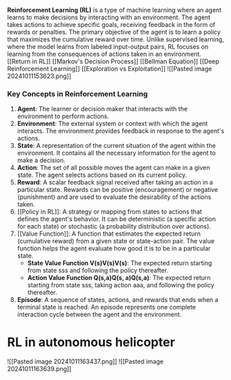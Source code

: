**Reinforcement Learning (RL)** is a type of machine learning where an agent learns to make decisions by interacting with an environment. The agent takes actions to achieve specific goals, receiving feedback in the form of rewards or penalties. The primary objective of the agent is to learn a policy that maximizes the cumulative reward over time. Unlike supervised learning, where the model learns from labeled input-output pairs, RL focuses on learning from the consequences of actions taken in an environment.
[[Return in RL]] [[Markov's Decision Process]] [[Bellman Equation]]   [[Deep Reinforcement Learning]]
[[Exploration vs Exploitation]]
![[Pasted image 20241011153623.png]]
### Key Concepts in Reinforcement Learning

1. **Agent**: The learner or decision maker that interacts with the environment to perform actions.
2. **Environment**: The external system or context with which the agent interacts. The environment provides feedback in response to the agent's actions.
3. **State**: A representation of the current situation of the agent within the environment. It contains all the necessary information for the agent to make a decision.
4. **Action**: The set of all possible moves the agent can make in a given state. The agent selects actions based on its current policy.
5. **Reward**: A scalar feedback signal received after taking an action in a particular state. Rewards can be positive (encouragement) or negative (punishment) and are used to evaluate the desirability of the actions taken.
6. [[Policy in RL]]: A strategy or mapping from states to actions that defines the agent's behavior. It can be deterministic (a specific action for each state) or stochastic (a probability distribution over actions).
7. [[Value Function]]: A function that estimates the expected return (cumulative reward) from a given state or state-action pair. The value function helps the agent evaluate how good it is to be in a particular state.
    - **State Value Function V(s)V(s)V(s)**: The expected return starting from state sss and following the policy thereafter.
    - **Action Value Function Q(s,a)Q(s, a)Q(s,a)**: The expected return starting from state sss, taking action aaa, and following the policy thereafter.
8. **Episode**: A sequence of states, actions, and rewards that ends when a terminal state is reached. An episode represents one complete interaction cycle between the agent and the environment.

# RL in autonomous helicopter
![[Pasted image 20241011163437.png]]
![[Pasted image 20241011163639.png]]

